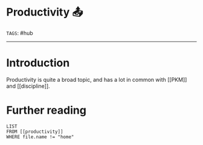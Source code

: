 # Productivity 📤
`TAGS`: #hub 

---
# Introduction
Productivity is quite a broad topic, and has a lot in common with [[PKM]] and [[discipline]]. 

# Further reading
```dataview
LIST 
FROM [[productivity]]
WHERE file.name != "home"
```